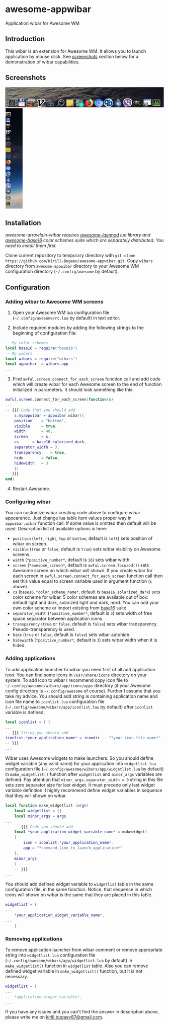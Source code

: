 # awesome-appwibar
Application wibar for Awesome WM

## Introduction

This wibar is an extension for Awesome WM. It allows you to launch application by mouse click. See [screenshots][] section below for a demonstration of wibar capabilities.

## Screenshots

![Screenshot of bottom position](https://github.com/Kirill-Bugaev/awesome-appwibar/blob/master/screenshots/appwibar_screenshot.png)
![Screenshot of left position](https://github.com/Kirill-Bugaev/awesome-appwibar/blob/master/screenshots/appwibar_screenshot2.png)

## Installation

*awesome-arrowlain-wibar requires [awesome-lainmod][] lua library and [awesome-base16][] color schemes suite which are separately distributed. You need to install them first.*

Clone current repository to temporary directory with `git clone https://github.com/Kirill-Bugaev/awesome-appwibar.git`. Copy `wibars` directory from `awesome-appwibar` directory to your Awesome WM configuration directory (`~/.config/awesome` by default).

## Configuration

### Adding wibar to Awesome WM screens

1. Open your Awesome WM lua configuration file (`~/.config/awesome/rc.lua` by default) in text editor.

2. Include required modules by adding the following strings to the beginning of configuration file:

```lua
-- My color schemes
local base16 = require("base16")
-- My wibars
local wibars = require("wibars")
local appwibar	= wibars.app
...
```

3. Find `awful.screen.connect_for_each_screen` function call and add code which will create wibar for each Awesome screen to the end of function initialized in parameters. It should look something like this:

```lua
awful.screen.connect_for_each_screen(function(s)
...
-- {{{ Code that you should add
    s.myappwibar = appwibar.wibar({
	position	= "bottom",
	visible		= true,
	width		= 48,
	screen		= s,
	cs		= base16.solarized_dark,
	separator_width	= 3,
	transparency	= true,
	hide		= false,
	hidewidth	= 3
    })
-- }}}
end)
```

4. Restart Awesome.

### Configuring wibar

You can customize wibar creating code above to configure wibar appearance. Just change lua table item values proper way in `appwibar.wibar` function call. If some value is omitted then default will be used. Description list of available options is here:

*  `position` (`left`, `right`, `top` or `bottom`, default is `left`) sets position of wibar on screen.
*  `visible` (`true` or `false`, default is `true`) sets wibar visibility on Awesome screens.
*  `width` (`*positive_number*`, default is `16`) sets wibar width.
*  `screen` (`*awesome_screen*`, default is `awful.screen.focused()`) sets Awesome screen on which wibar will shown. If you create wibar for each screen in `awful.screen.connect_for_each_screen` function call then set this value equal to screen variable used in argument function (`s` above).
*  `cs` (`base16.*color_scheme_name*`, default is `base16.solarized_dark`) sets color scheme for wibar. 5 color schemes are available out of box: default light and dark, solarized light and dark, nord. You can add your own color scheme or import existing from [base16][] suite.
*  `separator_width` (`*positive_number*`, default is `3`) sets width of free space separator between application icons.
*  `transparency` (`true` or `false`, default is `false`) sets wibar transparency. Pseudo-transparency is used.
*  `hide` (`true` or `false`, default is `false`) sets wibar autohide.
*  `hidewidth` (`*positive_number*`, default is `3`) sets wibar width when it is hided.

### Adding applications

To add application launcher to wibar you need first of all add application icon. You can find some icons in `/usr/share/icons` directory on your system. To add icon to wibar I recommend copy icon file to `~/.config/awesome/wibars/app/icons/apps` directory (if your Awesome config directory is `~/.config/awesome` of course). Further I assume that you take my advice. You should add string is containing application name and icon file name to `iconlist.lua` configuration file (`~/.config/awesome/wibars/app/iconlist.lau` by default) after `iconlist` variable is defined:

```lua
local iconlist = { }
...
-- {{{ String you should add
iconlist.*your_application_name* = icondir .. "*your_icon_file_name*"
-- }}}
...

``` 

Wibar uses Awesome widgets to make launchers. So you should define widget variable (any valid name) for your application into `widgetlist.lua` configuration file (`~/.config/awesome/wibars/app/widgetlist.lua` by default) in `make_widgetlist()` function after `widgetlist` and `minor_args` variables are defined. Pay attention that `minor_args.separator_width = 0` string in this file sets zero separator size for last widget. It must precede only last widget variable definition. I highly recommend define widget variables in sequence that they will shown on wibar.

```lua
local function make_widgetlist (args)
    local widgetlist = {}
    local minor_args = args
...
    -- {{{ Code you should add
    local *your_application_widget_variable_name* = makewidget(
	{
	    icon = iconlist.*your_application_name*,
	    app = "*command_line_to_launch_application*"
	},
	minor_args
    )
    -- }}}
...

```

You should add defined widget variable to `widgetlist` table in the same configuration file, in the same function. Notice, that sequence in which icons will shown on wibar is the same that they are placed in this table.
```lua
widgetlist = {
...
    *your_application_widget_variable_name*,
...
    }
```

### Removing applications

To remove application launcher from wibar comment or remove appropriate string into `widgetlist.lua` configuration file (`~/.config/awesome/wibars/app/widgetlist.lua` by default) in `make_widgetlist()` function in `widgetlist` table. Also you can remove defined widget variable in `make_widgetlist()` function, but it is not necessary.
```lua
widgetlist = {
...
--  *application_widget_variable*,
...
```

If you have any issues and you can't find the answer in description above, please write me on kirill.bugaev87@gmail.com.

[screenshots]: #Screenshots
[awesome-lainmod]: https://github.com/Kirill-Bugaev/awesome-lainmod
[awesome-base16]: https://github.com/Kirill-Bugaev/awesome-base16
[base16]: http://chriskempson.com/projects/base16/
